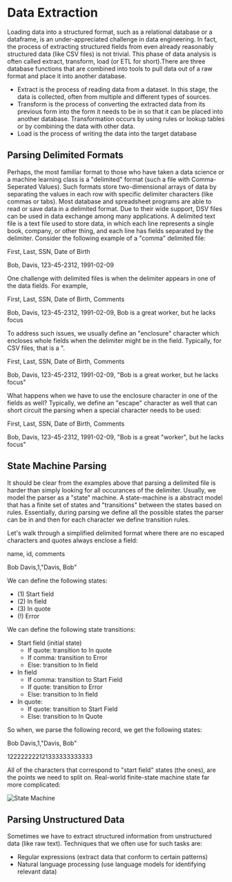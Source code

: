 # Data Extraction
Loading data into a structured format, such as a relational database or a dataframe, is an under-appreciated challenge in data engineering. In fact, the process of extracting structured fields from even already reasonably structured data (like CSV files) is not trivial. This phase of data analysis is often called extract, transform, load (or ETL for short).There are three database functions that are combined into tools to pull data out of a raw format and place it into another database.

* Extract is the process of reading data from a dataset. In this stage, the data is collected,
often from multiple and different types of sources.
* Transform is the process of converting the extracted data from its previous form into the
form it needs to be in so that it can be placed into another database. Transformation occurs
by using rules or lookup tables or by combining the data with other data.
* Load is the process of writing the data into the target database

## Parsing Delimited Formats
Perhaps, the most familiar format to those who have taken a data science or a machine learning class is a "delimited" format (such a file with Comma-Seperated Values). Such formats store two-dimensional arrays of data by separating the values in each row with specific delimiter characters (like commas or tabs). Most database and spreadsheet programs are able to read or save data in a delimited format. Due to their wide support, DSV files can be used in data exchange among many applications. A delimited text file is a text file used to store data, in which each line represents a single book, company, or other thing, and each line has fields separated by the delimiter. Consider the following example of a "comma" delimited file:

First, Last, SSN, Date of Birth

Bob, Davis, 123-45-2312, 1991-02-09

One challenge with delimited files is when the delimiter appears in one of the data fields. For example, 

First, Last, SSN, Date of Birth, Comments

Bob, Davis, 123-45-2312, 1991-02-09, Bob is a great worker, but he lacks focus

To address such issues, we usually define an "enclosure" character which encloses whole fields when the delimiter might be in the field. Typically, for CSV files, that is a ".

First, Last, SSN, Date of Birth, Comments

Bob, Davis, 123-45-2312, 1991-02-09, "Bob is a great worker, but he lacks focus"

What happens when we have to use the enclosure character in one of the fields as well? Typically, we define an "escape" character as well that can short circuit the parsing when a special character needs to be used:

First, Last, SSN, Date of Birth, Comments

Bob, Davis, 123-45-2312, 1991-02-09, "Bob is a great \"worker\", but he lacks focus"

## State Machine Parsing
It should be clear from the examples above that parsing a delimited file is harder than simply looking for all occurances of the delimiter. Usually, we model the parser as a "state" machine. A state-machine is a abstract model that has a finite set of states and "transitions" between the states based on rules. Essentially, during parsing we define all the possible states the parser can be in and then for each character we define transition rules. 

Let's walk through a simplified delimited format where there are no escaped characters and quotes always enclose a field:

name, id, comments

Bob Davis,1,"Davis, Bob"

We can define the following states:
* (1) Start field
* (2) In field
* (3) In quote
* (!) Error

We can define the following state transitions:
* Start field (initial state)
  - If quote: transition to In quote
  - If comma: transition to Error
  - Else: transition to In field
* In field
  - If comma: transition to Start Field
  - If quote: transition to Error
  - Else: transition to In field
* In quote:
  - If quote: transition to Start Field
  - Else: transition to In Quote

So when, we parse the following record, we get the following states:

Bob Davis,1,"Davis, Bob"

122222222121333333333333

All of the characters that correspond to "start field" states (the ones), are the points we need to split on. Real-world finite-state machine state far more complicated:

![State Machine](https://sourcemaking.com/files/sm/state_delphi.png)

## Parsing Unstructured Data
Sometimes we have to extract structured information from unstructured data (like raw text). Techniques that we often use for such tasks are:

* Regular expressions (extract data that conform to certain patterns)
* Natural language processing (use language models for identifying relevant data)
